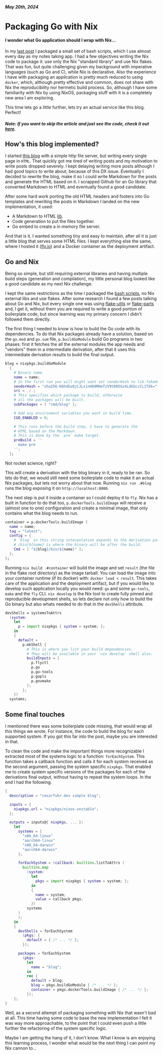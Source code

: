 
##### May 20th, 2024

# Packaging Go with Nix
#### I wonder what Go application should I wrap with Nix... 

In my [last post](https://cesarfuhr.dev/blog/packaging_bash_wth_nix.html) I packaged a small set of bash scripts, which I use almost every day as my notes taking app. I had a few objectives writing the Nix code to package it: use only the Nix "standard library" and use Nix flakes. That was fun, but quite challenging given my background with imperative languages (such as Go and C), while Nix is declarative. Also the experience I have with packaging an application is pretty much reduced to using `docker`, which, although pretty effective and common, does not share with Nix the reproducibility nor hermetic build process. So, although I have some familiarity with Nix by using NixOS, packaging stuff with it is a completely new area I am exploring. 

This time lets go a little further, lets try an actual service like this blog. Perfect! 

##### __Note:__ If you want to skip the article and just see the code, check it out [here](https://github.com/cesarFuhr/cesarFuhr.dev-app).

## How's this blog implemented?

I started [this blog](https://github.com/cesarFuhr/cesarfuhr.dev-app) with a simple http file server, but writing every single page in `HTML`. That quickly got me tired of writing posts and my motivation to write posts dropped severely. I kept delaying writing more posts although I had good topics to write about, because of this DX issue. Eventually I decided to rewrite the blog, make it so I could write Markdown for the posts and generate the HTML based on it. I scrapped Github for an Go library that converted Markdown to HTML and eventually found a good candidate. 

After some hard work porting the old HTML headers and footers into Go templates and rewriting the posts in Markdown I landed on the new implementation, it used:

- A Markdown to HTML [lib](github.com/gomarkdown/markdown).
- Code generation to put the files together.
- Go embed to create a in memory file server. 

And that is it. I wanted something tiny and easy to maintain, after all it is just a little blog that serves some HTML files. I kept everything else the same, where I hosted it ([fly.io](https://fly.io)) and a Docker container as the deployment artifact.

## Go and Nix

Being so simple, but still requiring external libraries and having multiple build steps (generation and compilation), my little personal blog looked like a good candidate as my next Nix challenge.

I kept the same restrictions as the time I packaged the [bash scripts](http://localhost:8080/blog/packaging_bash_wth_nix.html), no Nix external libs and use flakes. After some research I found a few posts talking about Go and Nix, but every single one was using [flake-utils](https://github.com/numtide/flake-utils) or [flake-parts](https://flake.parts/) and, I get it, without them you are required to write a good portion of boilerplate code, but since learning was my primary concern I didn't followed them directly.

The first thing I needed to know is how to build the Go code with its dependencies. To do that Nix packages already have a solution, based on the `go.mod` and `go.sum` file, `p.buildGoModule` build Go programs in two phases: first it fetches the all the external modules the app needs and "vendors" them in a intermediate derivation, after that it uses this intermediate derivation results to build the final output.

```nix
blog = nixpkgs.buildGoModule
  {
    # Binary name.
    name = name;
    # In the first run you will might want set vendorHash to lib.fakeHash.
    vendorHash = "sha256-K6hdGsOjCJLx1nH69MHoTzV9tD05Gz4LdGGccCL1TOk=";
    src = ./.;
    # This specifies which package to build, otherwise
    # all the packages will be built.
    subPackages = [ "cmd/blog" ];

    # Add any environment variables you want in build time.
    CGO_ENABLED = 0;

    # This runs before the build step, I have to generate the
    # HTML based on the Markdown.
    # This is done by the `pre` make target.
    preBuild = ''
      make pre
    '';
  };
```

Not rocket science, right? 

This will create a derivation with the blog binary in it, ready to be ran. So lets do that, we would still need some boilerplate code to make it an actual Nix packages, but lets not worry about that now. Running `nix run .#blog` runs the blog exposing it on `http://localhost:8080`.

The next step is put it inside a container so I could deploy it to `fly`. Nix has a built in function to do that too, `p.dockerTools.buildImage` will receive a (almost one to one) configuration and create a minimal image, that only contains what the blog needs to run.

```nix
container = p.dockerTools.buildImage {
  name = name;
  tag = "latest";
  config = {
    # `blog` in this string interpolation expands to the derivation path.
    # /bin/${name} is where the binary will be after the build.
    Cmd = [ "${blog}/bin/${name}" ];
  };
};
```

Running `nix build .#container` will build the image and set `result` (the file in the flake root directory) as the image tarball. You can load the image into your container runtime (if its docker) with: `docker load < result`. This takes care of the application and the deployment artifact, but if you would like to develop such application locally you would need: `go` and some `go-tools`, `make` and the `fly` CLI. `nix develop` is the Nix tool to create fully pinned and reproducible development shells, so lets declare not only how to build the Go binary but also whats needed to do that in the `devShells` attribute.

```nix
devShells = systemsToAttrs
  (system:
    let
      p = import nixpkgs { system = system; };
    in
    {
      default =
        p.mkShell {
          # This is where you list your build dependencies.
          # They will be available in your `nix develop` shell also.
          buildInputs = [
            p.flyctl
            p.go
            p.go-tools
            p.gopls
            p.gnumake
          ];
        };
    })
  systems;
```

## Some final touches

I mentioned there was some boilerplate code missing, that would wrap all this things we wrote. For instance, the code to build the blog for each supported system. If you got this far into the post, maybe you are interested in that.

To clean the code and make the important things more recognizable I extracted most of the systems logic to a function: `forEachSystem`. This function takes a callback function and calls it for each system received as the second argument, passing the system specific `nixpkgs`. That enabled me to create system specific versions of the packages for each of the derivations final output, without having to repeat the system loops. In the end I had the following.

```nix
{
  description = "cesarfuhr.dev simple blog";

  inputs = {
    nixpkgs.url = "nixpkgs/nixos-unstable";
  };

  outputs = inputs@{ nixpkgs, ... }:
    let
      systems = [
        "x86_64-linux"
        "aarch64-linux"
        "x86_64-darwin"
        "aarch64-darwin"
      ];

      forEachSystem = (callback: builtins.listToAttrs (
        builtins.map
          (system:
            let
              pkgs = import nixpkgs { system = system; };
            in
            {
              name = system;
              value = callback pkgs;
            })
          systems
      )
      );
    in
    {
      devShells = forEachSystem
        (pkgs: {
          default = { /* ... */ };
        });

      packages = forEachSystem
        (pkgs:
          let
            name = "blog";
          in
          rec {
            default = blog;
            blog = pkgs.buildGoModule { /* ... */ };
            container = pkgs.dockerTools.buildImage { /* ... */ };
          });
    };
}
```

Well, as a second attempt of packaging something with Nix that wasn't bad at all. This time having some code to base the new implementation I felt it was way more approachable, to the point that I could even push a little further the refactoring of the system specific logic.

Maybe I am getting the hang of it, I don't know. What I know is am enjoying this learning process, I wonder what would be the next thing I can point my Nix cannon to...
